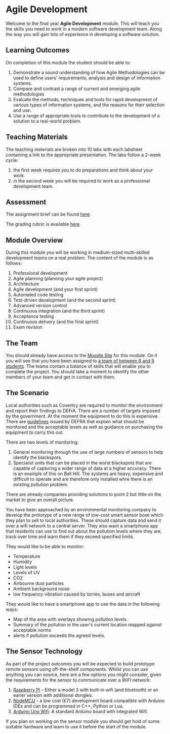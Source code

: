 # Agile Development

Welcome to the final year **Agile Development** module. This will teach you the skills you need to work in a modern software development team. Along the way you will gain lots of experience in developing a software solution.

## Learning Outcomes

On completion of this module the student should be able to:

1. Demonstrate a sound understanding of how Agile Methodologies can be used to define users’ requirements, analysis and design of information systems.
2. Compare and contrast a range of current and emerging agile methodologies
3. Evaluate the methods, techniques and tools for rapid development of various types of information systems, and the reasons for their selection and use.
4. Use a range of appropriate tools to contribute to the development of a solution to a real-world problem.

## Teaching Materials

The teaching materials are broken into 10 labs with each labsheet containing a link to the appropriate presentation. The labs follow a 2-week cycle:

1. the first week requires you to do preparations and think about your work.
2. in the second week you will be required to work as a professional development team.

## Assessment

The assignment brief can be found [here](https://docs.google.com/document/d/1nVFiPvzr2JUlvnpQTUqGl7gcrk3CzTI_euat3zIUFDk/edit?usp=sharing).

The grading rubric is available [here](https://docs.google.com/document/d/1AO4dH6ZYQdrIcbOK5APYjq0SOeiysu1diDILMEcU__c/edit?usp=sharing).

## Module Overview

During this module you will be working in medium-sized multi-skilled development teams on a real problem. The content of the module is as follows:

1. Professional development
2. Agile planning (planning your agile project)
3. Architecture
4. Agile development (and your first sprint)
5. Automated code testing
6. Test-driven development (and the second sprint)
7. Advanced version control
8. Continuous integration (and the third sprint)
9. Acceptance testing
10. Continuous delivery (and the final sprint)
11. Exam revision

## The Team

You should already have access to the [Moodle Site](https://cumoodle.coventry.ac.uk/course/view.php?id=48328) for this module. On it you will see that you have been assigned to [a team of between 8 and 9 students](https://github.coventry.ac.uk/302CEM-1718JANMAY/TEACHING-MATERIALS/blob/master/teams/README.md). The teams contain a balance of skills that will enable you to complete the project. You should take a moment to identify the other members of your team and get in contact with them.

## The Scenario

Local authorities such as Coventry are required to monitor the environment and report their findings to DEFrA. There are a number of targets imposed by the government. At the moment the equipment to do this is expensive. There are [guidelines](https://uk-air.defra.gov.uk/assets/documents/reports/cat06/0608141644-386_Purchasing_Guide_for_AQ_Monitoring_Equipment_Version2.pdf) issued by DEFRA that explain what should be monitored and the acceptable levels as well as guidance on purchasing the equipment to carry this out.

There are two levels of monitoring:

1. General monitoring through the use of large numbers of sensors to help identify the blackspots.
2. Specialist units that can be placed in the worst blackspots that are capable of capturing a wider range of data at a higher accuracy. There is an example of this on Ball Hill. The systems are heavy, expensive and difficult to operate and are therefore only installed whre there is an existing pollution problem.

There are already companies providing solutions to point 2 but little on the market to give an overall picture.

You have been approached by an environmental monitoring company to develop the prototype of a new range of low-cost smart sensor boxe which they plan to sell to local authorities. These should capture data and send it over a wifi network to a central server. They also want a smartphone app that residents can use to find out about the pollution levels where they are, track over time and warn them if they exceed specified limits.

They would like to be able to monitor:

- Temperature
- Humidity
- Light levels
- Levels of UV
- CO2
- Airbourne dust particles
- Ambient background noise
- low frequency vibration caused by lorries, buses and aircraft

They would like to have a smartphone app to use the data in the following ways:

- Map of the area with overlays showing pollution levels.
- Summary of the pollution in the user's current location mapped against acceptable norms
- alerts if pollution exceeds the agreed levels.

## The Sensor Technology

As part of the project outcomes you will be expected to build prototype remote sensors using off-the-shelf components. Whilst you can use anything you can source, here are a few options you might consider, given the requirements for the sensor to communicate over a WiFI network:

1. [Raspberry Pi](https://www.raspberrypi.org/products/raspberry-pi-3-model-b/) - Either a model 3 with built-in wifi (and bluetooth) or an earier version with additional dongles.
2. [NodeMCU](http://www.nodemcu.com/index_en.html) - a low cost (£7) development board compatible with Arduino IDEs and can be programmed in C++, Python or Lua.
3. [Arduino Uno Wifi](https://store.arduino.cc/arduino-uno-wifi): A standard Arduino board with integrated Wifi.

If you plan on working on the sensor module you should get hold of some suitable hardware and learn to use it before the start of the module.
